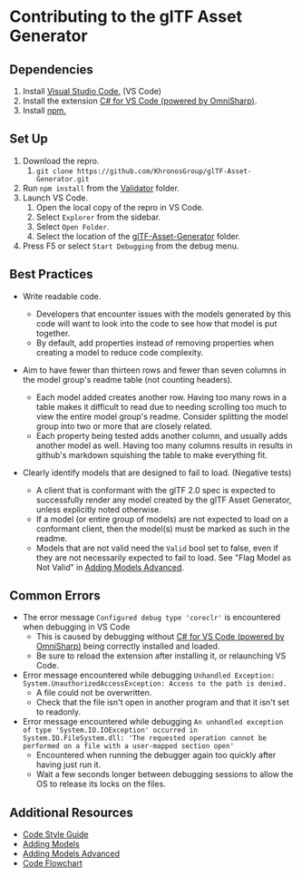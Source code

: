 # Contributing to the glTF Asset Generator

## Dependencies
1. Install [Visual Studio Code.](https://code.visualstudio.com/Download) (VS Code)
2. Install the extension [C# for VS Code (powered by OmniSharp)](https://marketplace.visualstudio.com/items?itemName=ms-vscode.csharp).
3. Install [npm.](https://www.npmjs.com/get-npm)

## Set Up
1. Download the repro.
    1. `git clone https://github.com/KhronosGroup/glTF-Asset-Generator.git`
2. Run `npm install` from the [Validator](Validator) folder.
3. Launch VS Code.
    1. Open the local copy of the repro in VS Code.
    2. Select `Explorer` from the sidebar.
    3. Select `Open Folder`.
    4. Select the location of the [glTF-Asset-Generator](https://github.com/KhronosGroup/glTF-Asset-Generator) folder.
5. Press F5 or select `Start Debugging` from the debug menu.

## Best Practices
+ Write readable code.
  + Developers that encounter issues with the models generated by this code will want to look into the code to see how that model is put together.
  + By default, add properties instead of removing properties when creating a model to reduce code complexity.

+ Aim to have fewer than thirteen rows and fewer than seven columns in the model group's readme table (not counting headers).
  + Each model added creates another row. Having too many rows in a table makes it difficult to read due to needing scrolling too much to view the entire model group's readme. Consider splitting the model group into two or more that are closely related.
  + Each property being tested adds another column, and usually adds another model as well. Having too many columns results in results in github's markdown squishing the table to make everything fit.

+ Clearly identify models that are designed to fail to load. (Negative tests)
  + A client that is conformant with the glTF 2.0 spec is expected to successfully render any model created by the glTF Asset Generator, unless explicitly noted otherwise.
  + If a model (or entire group of models) are not expected to load on a conformant client, then the model(s) must be marked as such in the readme.
  + Models that are not valid need the `Valid` bool set to false, even if they are not necessarily expected to fail to load. See "Flag Model as Not Valid" in [Adding Models Advanced](Documents/Adding_Models_Advanced.md).

## Common Errors
+ The error message `Configured debug type 'coreclr'` is encountered when debugging in VS Code
  + This is caused by debugging without [C# for VS Code (powered by OmniSharp)](https://marketplace.visualstudio.com/items?itemName=ms-vscode.csharp) being correctly installed and loaded.
  + Be sure to reload the extension after installing it, or relaunching VS Code.
+ Error message encountered while debugging `Unhandled Exception: System.UnauthorizedAccessException: Access to the path is denied.`
  + A file could not be overwritten.
  + Check that the file isn't open in another program and that it isn't set to readonly.
+ Error message encountered while debugging `An unhandled exception of type 'System.IO.IOException' occurred in System.IO.FileSystem.dll: 'The requested operation cannot be performed on a file with a user-mapped section open'`
    + Encountered when running the debugger again too quickly after having just run it.
    + Wait a few seconds longer between debugging sessions to allow the OS to release its locks on the files.

## Additional Resources
+ [Code Style Guide](Documentation/Code_Style_Guide.md)
+ [Adding Models](Documentation/Adding_Models.md)
+ [Adding Models Advanced](Documentation/Adding_Models_Advanced.md)
+ [Code Flowchart](Source/Resources/Figures/CodeFlowchart.png)
